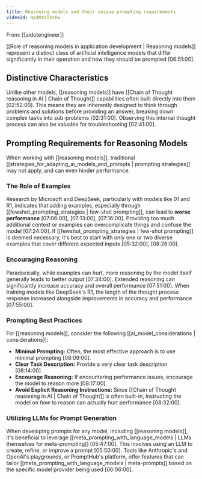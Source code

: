 ```yaml
---
title: Reasoning models and their unique prompting requirements
videoId: Hp4MzVTXcKw
---
```


From: [[aidotengineer]] <br/> 

[[Role of reasoning models in application development | Reasoning models]] represent a distinct class of artificial intelligence models that differ significantly in their operation and how they should be prompted <a class="yt-timestamp" data-t="06:51:00">[06:51:00]</a>.

## Distinctive Characteristics

Unlike other models, [[reasoning models]] have [[Chain of Thought reasoning in AI | Chain of Thought]] capabilities often built directly into them <a class="yt-timestamp" data-t="02:52:00">[02:52:00]</a>. This means they are inherently designed to think through problems and solutions before providing an answer, breaking down complex tasks into sub-problems <a class="yt-timestamp" data-t="02:31:00">[02:31:00]</a>. Observing this internal thought process can also be valuable for troubleshooting <a class="yt-timestamp" data-t="02:41:00">[02:41:00]</a>.

## Prompting Requirements for Reasoning Models

When working with [[reasoning models]], traditional [[strategies_for_adapting_ai_models_and_prompts | prompting strategies]] may not apply, and can even hinder performance.

### The Role of Examples

Research by Microsoft and DeepSeek, particularly with models like 01 and R1, indicates that adding examples, especially through [[fewshot_prompting_strategies | few-shot prompting]], can lead to **worse performance** <a class="yt-timestamp" data-t="07:06:00">[07:06:00]</a>, <a class="yt-timestamp" data-t="07:13:00">[07:13:00]</a>, <a class="yt-timestamp" data-t="07:16:00">[07:16:00]</a>. Providing too much additional context or examples can overcomplicate things and confuse the model <a class="yt-timestamp" data-t="07:24:00">[07:24:00]</a>. If [[fewshot_prompting_strategies | few-shot prompting]] is deemed necessary, it's best to start with only one or two diverse examples that cover different expected inputs <a class="yt-timestamp" data-t="05:32:00">[05:32:00]</a>, <a class="yt-timestamp" data-t="08:26:00">[08:26:00]</a>.

### Encouraging Reasoning

Paradoxically, while examples can hurt, more reasoning by the model itself generally leads to better output <a class="yt-timestamp" data-t="07:34:00">[07:34:00]</a>. Extended reasoning can significantly increase accuracy and overall performance <a class="yt-timestamp" data-t="07:51:00">[07:51:00]</a>. When training models like DeepSeek's R1, the length of the thought process response increased alongside improvements in accuracy and performance <a class="yt-timestamp" data-t="07:55:00">[07:55:00]</a>.

### Prompting Best Practices

For [[reasoning models]], consider the following [[ai_model_considerations | considerations]]:
*   **Minimal Prompting:** Often, the most effective approach is to use minimal prompting <a class="yt-timestamp" data-t="08:09:00">[08:09:00]</a>.
*   **Clear Task Description:** Provide a very clear task description <a class="yt-timestamp" data-t="08:14:00">[08:14:00]</a>.
*   **Encourage Reasoning:** If encountering performance issues, encourage the model to reason more <a class="yt-timestamp" data-t="08:17:00">[08:17:00]</a>.
*   **Avoid Explicit Reasoning Instructions:** Since [[Chain of Thought reasoning in AI | Chain of Thought]] is often built-in, instructing the model on *how* to reason can actually hurt performance <a class="yt-timestamp" data-t="08:32:00">[08:32:00]</a>.

### Utilizing LLMs for Prompt Generation

When developing prompts for any model, including [[reasoning models]], it's beneficial to leverage [[meta_prompting_with_language_models | LLMs themselves for meta-prompting]] <a class="yt-timestamp" data-t="05:47:00">[05:47:00]</a>. This involves using an LLM to create, refine, or improve a prompt <a class="yt-timestamp" data-t="05:50:00">[05:50:00]</a>. Tools like Anthropic's and OpenAI's playgrounds, or PromptHub's platform, offer features that can tailor [[meta_prompting_with_language_models | meta-prompts]] based on the specific model provider being used <a class="yt-timestamp" data-t="06:06:00">[06:06:00]</a>.